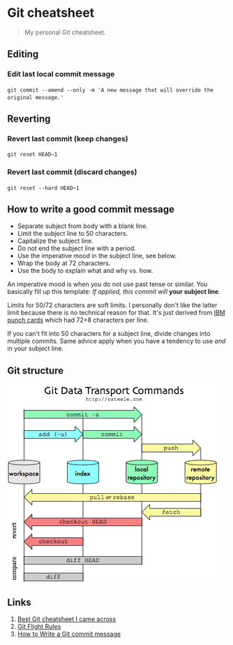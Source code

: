 # Git cheatsheet

> My personal Git cheatsheet.

## Editing

### Edit last local commit message

`git commit --amend --only -m 'A new message that will override the original message.'`

## Reverting

### Revert last commit (keep changes)

`git reset HEAD~1`

### Revert last commit (discard changes)

`git reset --hard HEAD~1`

## How to write a good commit message

* Separate subject from body with a blank line.
* Limit the subject line to 50 characters.
* Capitalize the subject line.
* Do not end the subject line with a period.
* Use the imperative mood in the subject line, see below.
* Wrap the body at 72 characters.
* Use the body to explain what and why vs. how.

An imperative mood is when you do not use past tense or similar. You basically fill up this template: *If applied, this commit will* **your subject line**.

Limits for 50/72 characters are soft limits. I personally don't like the latter limit because there is no technical reason for that. It's just derived from [IBM punch cards](https://en.wikipedia.org/wiki/Punched_card) which had 72+8 characters per line.

If you can't fit into 50 characters for a subject line, divide changes into multiple commits. Same advice apply when you have a tendency to use *and* in your subject line.

## Git structure

![Git structure](./assets/GitDataTransport.png)

## Links

1. [Best Git cheatsheet I came across](https://github.com/arslanbilal/git-cheat-sheet)
2. [Git Flight Rules](https://github.com/k88hudson/git-flight-rules)
3. [How to Write a Git commit message](https://chris.beams.io/posts/git-commit/)
